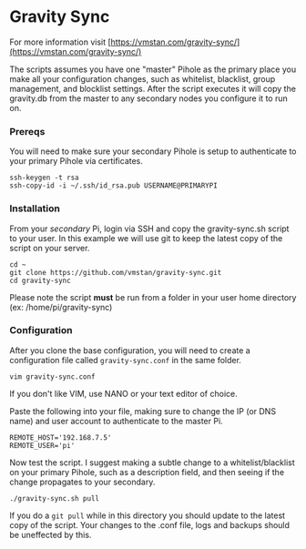 # Gravity Sync

For more information visit [https://vmstan.com/gravity-sync/](https://vmstan.com/gravity-sync/)

The scripts assumes you have one "master" Pihole as the primary place you make all your configuration changes, such as whitelist, blacklist, group management, and blocklist settings. After the script executes it will copy the gravity.db from the master to any secondary nodes you configure it to run on.

### Prereqs

You will need to make sure your secondary Pihole is setup to authenticate to your primary Pihole via certificates. 

```
ssh-keygen -t rsa
ssh-copy-id -i ~/.ssh/id_rsa.pub USERNAME@PRIMARYPI
```

### Installation

From your *secondary* Pi, login via SSH and copy the gravity-sync.sh script to your user. In this example we will use git to keep the latest copy of the script on your server.

```
cd ~
git clone https://github.com/vmstan/gravity-sync.git
cd gravity-sync
```

Please note the script **must** be run from a folder in your user home directory (ex: /home/pi/gravity-sync)

### Configuration

After you clone the base configuration, you will need to create a configuration file called `gravity-sync.conf` in the same folder.

```
vim gravity-sync.conf
```

If you don't like VIM, use NANO or your text editor of choice.

Paste the following into your file, making sure to change the IP (or DNS name) and user account to authenticate to the master Pi.

```
REMOTE_HOST='192.168.7.5'
REMOTE_USER='pi'
```

Now test the script. I suggest making a subtle change to a whitelist/blacklist on your primary Pihole, such as a description field, and then seeing if the change propagates to your secondary.

```
./gravity-sync.sh pull
```

If you do a `git pull` while in this directory you should update to the latest copy of the script. Your changes to the .conf file, logs and backups should be uneffected by this.